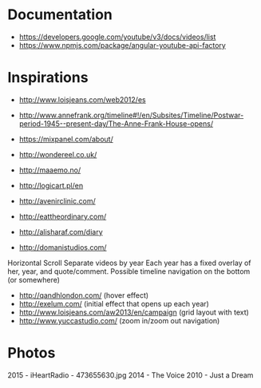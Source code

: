 # Documentation

- https://developers.google.com/youtube/v3/docs/videos/list
- https://www.npmjs.com/package/angular-youtube-api-factory

# Inspirations

- http://www.loisjeans.com/web2012/es
- http://www.annefrank.org/timeline#!/en/Subsites/Timeline/Postwar-period-1945--present-day/The-Anne-Frank-House-opens/
- https://mixpanel.com/about/

- http://wondereel.co.uk/
- http://maaemo.no/
- http://logicart.pl/en
- http://avenirclinic.com/
- http://eattheordinary.com/

- http://alisharaf.com/diary
- http://domanistudios.com/




Horizontal Scroll
Separate videos by year
Each year has a fixed overlay of her, year, and quote/comment.
Possible timeline navigation on the bottom (or somewhere)


- http://qandhlondon.com/ (hover effect)
- http://exelum.com/ (initial effect that opens up each year)
- http://www.loisjeans.com/aw2013/en/campaign (grid layout with text)
- http://www.yuccastudio.com/ (zoom in/zoom out navigation)









# Photos
2015 - iHeartRadio - 473655630.jpg
2014 - The Voice
2010 - Just a Dream
